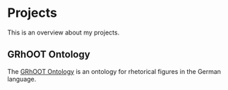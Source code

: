 # Projects

This is an overview about my projects.

## GRhOOT Ontology
The [GRhOOT Ontology](https://ramonakuehn.de/grhoot) is an ontology for rhetorical figures in the German language.



